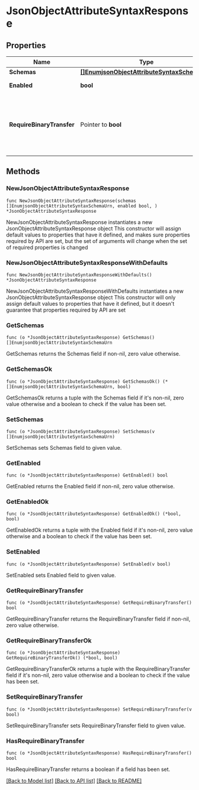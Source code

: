 # JsonObjectAttributeSyntaxResponse

## Properties

Name | Type | Description | Notes
------------ | ------------- | ------------- | -------------
**Schemas** | [**[]EnumjsonObjectAttributeSyntaxSchemaUrn**](EnumjsonObjectAttributeSyntaxSchemaUrn.md) |  | 
**Enabled** | **bool** | Indicates whether the Attribute Syntax is enabled. | 
**RequireBinaryTransfer** | Pointer to **bool** | Indicates whether values of this attribute are required to have a \&quot;binary\&quot; transfer option as described in RFC 4522. Attributes with this syntax will generally be referenced with names including \&quot;;binary\&quot; (e.g., \&quot;userCertificate;binary\&quot;). | [optional] 

## Methods

### NewJsonObjectAttributeSyntaxResponse

`func NewJsonObjectAttributeSyntaxResponse(schemas []EnumjsonObjectAttributeSyntaxSchemaUrn, enabled bool, ) *JsonObjectAttributeSyntaxResponse`

NewJsonObjectAttributeSyntaxResponse instantiates a new JsonObjectAttributeSyntaxResponse object
This constructor will assign default values to properties that have it defined,
and makes sure properties required by API are set, but the set of arguments
will change when the set of required properties is changed

### NewJsonObjectAttributeSyntaxResponseWithDefaults

`func NewJsonObjectAttributeSyntaxResponseWithDefaults() *JsonObjectAttributeSyntaxResponse`

NewJsonObjectAttributeSyntaxResponseWithDefaults instantiates a new JsonObjectAttributeSyntaxResponse object
This constructor will only assign default values to properties that have it defined,
but it doesn't guarantee that properties required by API are set

### GetSchemas

`func (o *JsonObjectAttributeSyntaxResponse) GetSchemas() []EnumjsonObjectAttributeSyntaxSchemaUrn`

GetSchemas returns the Schemas field if non-nil, zero value otherwise.

### GetSchemasOk

`func (o *JsonObjectAttributeSyntaxResponse) GetSchemasOk() (*[]EnumjsonObjectAttributeSyntaxSchemaUrn, bool)`

GetSchemasOk returns a tuple with the Schemas field if it's non-nil, zero value otherwise
and a boolean to check if the value has been set.

### SetSchemas

`func (o *JsonObjectAttributeSyntaxResponse) SetSchemas(v []EnumjsonObjectAttributeSyntaxSchemaUrn)`

SetSchemas sets Schemas field to given value.


### GetEnabled

`func (o *JsonObjectAttributeSyntaxResponse) GetEnabled() bool`

GetEnabled returns the Enabled field if non-nil, zero value otherwise.

### GetEnabledOk

`func (o *JsonObjectAttributeSyntaxResponse) GetEnabledOk() (*bool, bool)`

GetEnabledOk returns a tuple with the Enabled field if it's non-nil, zero value otherwise
and a boolean to check if the value has been set.

### SetEnabled

`func (o *JsonObjectAttributeSyntaxResponse) SetEnabled(v bool)`

SetEnabled sets Enabled field to given value.


### GetRequireBinaryTransfer

`func (o *JsonObjectAttributeSyntaxResponse) GetRequireBinaryTransfer() bool`

GetRequireBinaryTransfer returns the RequireBinaryTransfer field if non-nil, zero value otherwise.

### GetRequireBinaryTransferOk

`func (o *JsonObjectAttributeSyntaxResponse) GetRequireBinaryTransferOk() (*bool, bool)`

GetRequireBinaryTransferOk returns a tuple with the RequireBinaryTransfer field if it's non-nil, zero value otherwise
and a boolean to check if the value has been set.

### SetRequireBinaryTransfer

`func (o *JsonObjectAttributeSyntaxResponse) SetRequireBinaryTransfer(v bool)`

SetRequireBinaryTransfer sets RequireBinaryTransfer field to given value.

### HasRequireBinaryTransfer

`func (o *JsonObjectAttributeSyntaxResponse) HasRequireBinaryTransfer() bool`

HasRequireBinaryTransfer returns a boolean if a field has been set.


[[Back to Model list]](../README.md#documentation-for-models) [[Back to API list]](../README.md#documentation-for-api-endpoints) [[Back to README]](../README.md)


